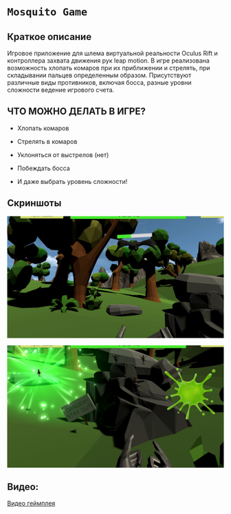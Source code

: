 #  `Mosquito Game`
## Краткое описание
Игровое приложение для шлема виртуальной реальности Oculus Rift и контроллера захвата движения рук leap motion. В игре реализована возможность хлопать комаров при их приближении и стрелять, при складывании пальцев определенным образом. Присутствуют различные виды противников, включая босса, разные уровни сложности ведение игрового счета.  


## **ЧТО МОЖНО ДЕЛАТЬ В ИГРЕ?** 

* Хлопать комаров

* Стрелять в комаров

* Уклоняться от выстрелов (нет)

* Побеждать босса

* И даже выбрать уровень сложности!

## Скриншоты

![alt text](https://github.com/darke333/MosqGame/blob/master/MosqGame%20%202.png)

![alt text](https://github.com/darke333/MosqGame/blob/master/MosqGame%201.png)

## Видео:


[Видео геймплея](https://docs.unity3d.com/Manual/index.html)  

